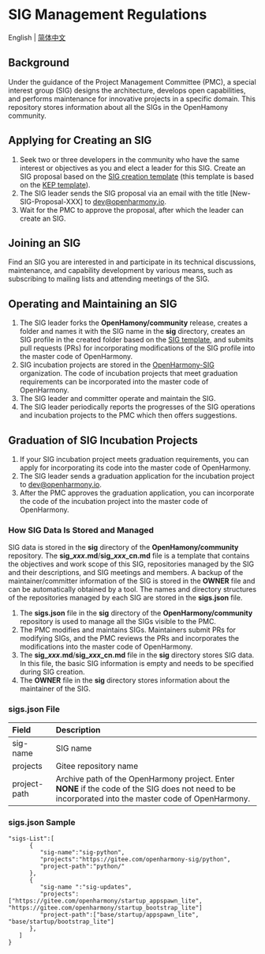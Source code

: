 # SIG Management Regulations
English | [简体中文](./README.md)

## Background
Under the guidance of the Project Management Committee (PMC), a special interest group (SIG) designs the architecture, develops open capabilities, and performs maintenance for innovative projects in a specific domain.
This repository stores information about all the SIGs in the OpenHamony community.

## Applying for Creating an SIG
1. Seek two or three developers in the community who have the same interest or objectives as you and elect a leader for this SIG. Create an SIG proposal based on the [SIG creation template](sig-template/oep_cn.md) (this template is based on the [KEP template](https://github.com/kubernetes/enhancements/blob/master/keps/NNNN-kep-template/README.md)).
2. The SIG leader sends the SIG proposal via an email with the title [New-SIG-Proposal-XXX] to dev@openharmony.io.
3. Wait for the PMC to approve the proposal, after which the leader can create an SIG.

## Joining an SIG
Find an SIG you are interested in and participate in its technical discussions, maintenance, and capability development by various means, such as subscribing to mailing lists and attending meetings of the SIG.

## Operating and Maintaining an SIG
1. The SIG leader forks the **OpenHamony/community** release, creates a folder and names it with the SIG name in the **sig** directory, creates an SIG profile in the created folder based on the [SIG template](sig-template/), and submits pull requests (PRs) for incorporating modifications of the SIG profile into the master code of OpenHarmony.
2. SIG incubation projects are stored in the [OpenHarmony-SIG](https://gitee.com/openharmony-sig) organization. The code of incubation projects that meet graduation requirements can be incorporated into the master code of OpenHarmony.
3. The SIG leader and committer operate and maintain the SIG.
4. The SIG leader periodically reports the progresses of the SIG operations and incubation projects to the PMC which then offers suggestions.

## Graduation of SIG Incubation Projects
1. If your SIG incubation project meets graduation requirements, you can apply for incorporating its code into the master code of OpenHarmony.
2. The SIG leader sends a graduation application for the incubation project to dev@openharmony.io.
3. After the PMC approves the graduation application, you can incorporate the code of the incubation project into the master code of OpenHarmony.

### How SIG Data Is Stored and Managed
SIG data is stored in the **sig** directory of the **OpenHamony/community** repository. The **sig_***xxx***.md**/**sig_***xxx***_cn.md** file is a template that contains the objectives and work scope of this SIG, repositories managed by the SIG and their descriptions, and SIG meetings and members. A backup of the maintainer/committer information of the SIG is stored in the **OWNER** file and can be automatically obtained by a tool. The names and directory structures of the repositories managed by each SIG are stored in the **sigs.json** file.
1. The **sigs.json** file in the **sig** directory of the **OpenHarmony/community** repository is used to manage all the SIGs visible to the PMC.
2. The PMC modifies and maintains SIGs. Maintainers submit PRs for modifying SIGs, and the PMC reviews the PRs and incorporates the modifications into the master code of OpenHarmony.
3. The **sig_***xxx***.md**/**sig_***xxx***_cn.md** file in the **sig** directory stores SIG data. In this file, the basic SIG information is empty and needs to be specified during SIG creation.
4. The **OWNER** file in the **sig** directory stores information about the maintainer of the SIG.


###  sigs.json File
| Field | Description |
|:---|:---|
|  sig-name | SIG name |
|  projects| Gitee repository name |
|  project-path | Archive path of the OpenHarmony project. Enter **NONE** if the code of the SIG does not need to be incorporated into the master code of OpenHarmony. |

### sigs.json Sample
```
"sigs-List":[
      {
         "sig-name":"sig-python",
         "projects":"https://gitee.com/openharmony-sig/python",
         "project-path":"python/"
      },
      {
         "sig-name ":"sig-updates",
         "projects":["https://gitee.com/openharmony/startup_appspawn_lite", "https://gitee.com/openharmony/startup_bootstrap_lite"]
         "project-path":["base/startup/appspawn_lite", "base/startup/bootstrap_lite"]
      },
   ]
}
```
